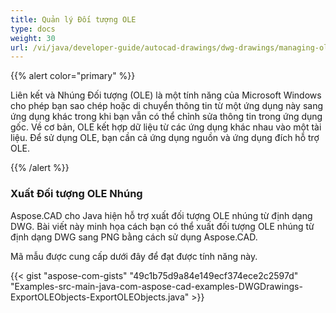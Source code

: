 ```yaml
---
title: Quản lý Đối tượng OLE
type: docs
weight: 30
url: /vi/java/developer-guide/autocad-drawings/dwg-drawings/managing-ole-objects/
---
```


{{% alert color="primary" %}} 

Liên kết và Nhúng Đối tượng (OLE) là một tính năng của Microsoft Windows cho phép bạn sao chép hoặc di chuyển thông tin từ một ứng dụng này sang ứng dụng khác trong khi bạn vẫn có thể chỉnh sửa thông tin trong ứng dụng gốc. Về cơ bản, OLE kết hợp dữ liệu từ các ứng dụng khác nhau vào một tài liệu. Để sử dụng OLE, bạn cần cả ứng dụng nguồn và ứng dụng đích hỗ trợ OLE.

{{% /alert %}} 
### **Xuất Đối tượng OLE Nhúng**
Aspose.CAD cho Java hiện hỗ trợ xuất đối tượng OLE nhúng từ định dạng DWG. Bài viết này minh họa cách bạn có thể xuất đối tượng OLE nhúng từ định dạng DWG sang PNG bằng cách sử dụng Aspose.CAD.

Mã mẫu được cung cấp dưới đây để đạt được tính năng này.

{{< gist "aspose-com-gists" "49c1b75d9a84e149ecf374ece2c2597d" "Examples-src-main-java-com-aspose-cad-examples-DWGDrawings-ExportOLEObjects-ExportOLEObjects.java" >}}
